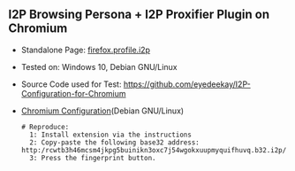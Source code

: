 ## I2P Browsing Persona + I2P Proxifier Plugin on Chromium

  * Standalone Page: [firefox.profile.i2p](https://github.com/eyedeekay/various-i2p-browsers/tree/master/chrome-extension/)
  * Tested on: Windows 10, Debian GNU/Linux
  * Source Code used for Test: https://github.com/eyedeekay/I2P-Configuration-for-Chromium
  * [Chromium Configuration](https://eyedeekay.github.io/I2P-Configuration-For-Chromium)(Debian GNU/Linux)

        # Reproduce:
          1: Install extension via the instructions
          2: Copy-paste the following base32 address: http:/rcwtb3h46mcsm4jkpg5buinikn3oxc7j54wgokxuupmyquifhuvq.b32.i2p/
          3: Press the fingerprint button.
